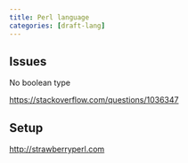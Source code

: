 ```yaml
---
title: Perl language
categories: [draft-lang]
---
```


## Issues

No boolean type

<https://stackoverflow.com/questions/1036347>

## Setup

<http://strawberryperl.com>
